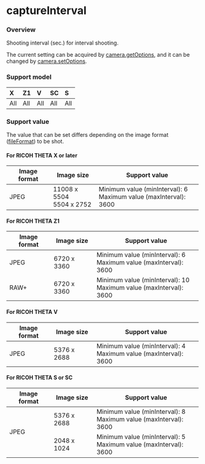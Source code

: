 # captureInterval

### Overview

Shooting interval (sec.) for interval shooting.

The current setting can be acquired by [camera.getOptions](../commands/camera.get_options.md), and it can be changed by [camera.setOptions](../commands/camera.set_options.md).

### Support model

| X | Z1 | V | SC | S |
|:--|:--|:--|:--|:--|
| All | All | All | All | All |

### Support value

The value that can be set differs depending on the image format ([fileFormat](file_format.md)) to be shot.

#### For RICOH THETA X or later

<table>
  <thead>
  <tr>
    <th>Image format</th>
    <th>Image size</th>
    <th>Support value</th>
  </tr>
  </thead>
  <tbody>
  <tr>
    <td>JPEG</td>
    <td>11008 x 5504<br>5504 x 2752</td>
    <td>Minimum value (minInterval): 6<br>Maximum value (maxInterval): 3600</td>
  </tr>
  </tbody>
</table>

#### For RICOH THETA Z1

<table>
  <thead>
  <tr>
    <th>Image format</th>
    <th>Image size</th>
    <th>Support value</th>
  </tr>
  </thead>
  <tbody>
  <tr>
    <td>JPEG</td>
    <td>6720 x 3360</td>
    <td>Minimum value (minInterval): 6<br>Maximum value (maxInterval): 3600</td>
  </tr>
  <tr>
    <td>RAW+</td>
    <td>6720 x 3360</td>
    <td>Minimum value (minInterval): 10<br>Maximum value (maxInterval): 3600</td>
  </tr>
  </tbody>
</table>

#### For RICOH THETA V

<table>
  <thead>
  <tr>
    <th>Image format</th>
    <th>Image size</th>
    <th>Support value</th>
  </tr>
  </thead>
  <tbody>
  <tr>
    <td>JPEG</td>
    <td>5376 x 2688</td>
    <td>Minimum value (minInterval): 4<br>Maximum value (maxInterval): 3600</td>
  </tr>
  </tbody>
</table>

#### For RICOH THETA S or SC

<table>
  <thead>
  <tr>
    <th>Image format</th>
    <th>Image size</th>
    <th>Support value</th>
  </tr>
  </thead>
  <tbody>
  <tr>
    <td rowspan="2">JPEG</td>
    <td>5376 x 2688</td>
    <td>Minimum value (minInterval): 8<br>Maximum value (maxInterval): 3600</td>
  </tr>
  <tr>
    <td>2048 x 1024</td>
    <td>Minimum value (minInterval): 5<br>Maximum value (maxInterval): 3600</td>
  </tr>
  </tbody>
</table>
